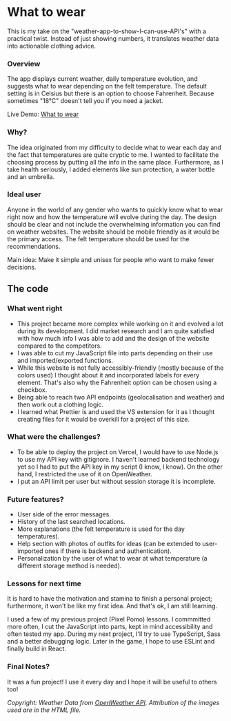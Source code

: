 # What to wear
This is my take on the "weather-app-to-show-I-can-use-API's" with a practical twist. Instead of just showing numbers, it translates weather data into actionable clothing advice. 


### Overview
The app displays current weather, daily temperature evolution, and suggests what to wear depending on the felt temperature. The default setting is in Celsius but there is an option to choose Fahrenheit. Because sometimes "18°C" doesn't tell you if you need a jacket. 

Live Demo: [What to wear](https://what-to-wear-sigma.vercel.app)


### Why?
The idea originated from my difficulty to decide what to wear each day and the fact that temperatures are quite cryptic to me. I wanted to facilitate the choosing process by putting all the info in the same place. Furthermore, as I take health seriously, I added elements like sun protection, a water bottle and an umbrella.


### Ideal user
Anyone in the world of any gender who wants to quickly know what to wear right now and how the temperature will evolve during the day.
The design should be clear and not include the overwhelming information you can find on weather websites. The website should be mobile friendly as it would be the primary access. The felt temperature should be used for the recommendations.

Main idea: Make it simple and unisex for people who want to make fewer decisions.


## The code

### What went right
- This project became more complex while working on it and evolved a lot during its development. I did market research and I am quite satisfied with how much info I was able to add and the design of the website compared to the competitors. 
- I was able to cut my JavaScript file into parts depending on their use and imported/exported functions.
- While this website is not fully accessibly-friendly (mostly because of the colors used) I thought about it and incorporated labels for every element. That's also why the Fahrenheit option can be chosen using a checkbox.
- Being able to reach two API endpoints (geolocalisation and weather) and then work out a clothing logic.
- I learned what Prettier is and used the VS extension for it as I thought creating files for it would be overkill for a project of this size. 


### What were the challenges? 
- To be able to deploy the project on Vercel, I would have to use Node.js to use my API key with gitignore. I haven't learned backend technology yet so I had to put the API key in my script (I know, I know). On the other hand, I restricted the use of it on OpenWeather.
- I put an API limit per user but without session storage it is incomplete. 


### Future features? 
- User side of the error messages.
- History of the last searched locations.
- More explanations (the felt temperature is used for the day temperatures).
- Help section with photos of outfits for ideas (can be extended to user-imported ones if there is backend and authentication).
- Personalization by the user of what to wear at what temperature (a different storage method is needed).


### Lessons for next time
It is hard to have the motivation and stamina to finish a personal project; furthermore, it won't be like my first idea. And that's ok, I am still learning.

I used a few of my previous project (Pixel Pomo) lessons. I commmitted more often, I cut the JavaScript into parts, kept in mind accessibility and often tested my app. 
During my next project, I'll try to use TypeScript, Sass and a better debugging logic. Later in the game, I hope to use ESLint and finally build in React.


### Final Notes?
It was a fun project! I use it every day and I hope it will be useful to others too!


*Copyright: Weather Data from [OpenWeather API](https://openweathermap.org/api "Documentation officielle"). Attribution of the images used are in the HTML file.*
